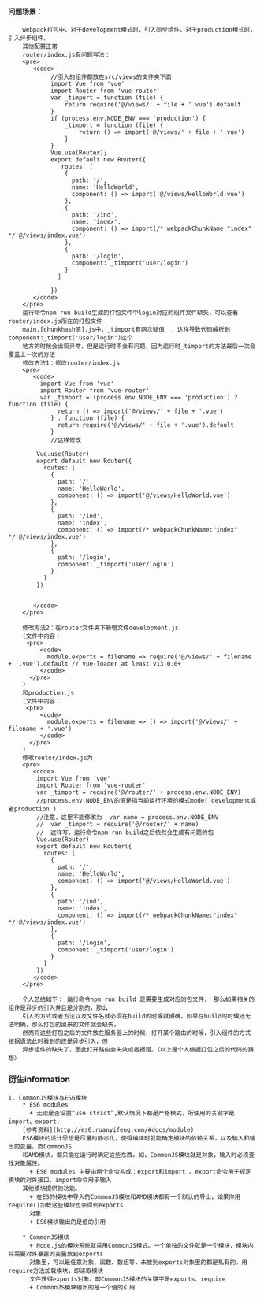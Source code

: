 #### 问题场景：
        webpack打包中，对于development模式时，引入同步组件，对于production模式时，
	引入异步组件。  
	    其他配置正常
		router/index.js有问题写法：
		<pre>
		   <code>
		        //引入的组件都放在src/views的文件夹下面
		        import Vue from 'vue'
				import Router from 'vue-router'
				var _timport = function (file) {                    
                    return require('@/views/' + file + '.vue').default
				}
				if (process.env.NODE_ENV === 'production') {
					_timport = function (file) {
						return () => import('@/views/' + file + '.vue')
					}
				}	
                Vue.use(Router);
                export default new Router({
				   routes: [
					{
					  path: '/',
					  name: 'HelloWorld',
					  component: () => import('@/views/HelloWorld.vue')
					},
					{
					  path: '/ind',
					  name: 'index',
					  component: () => import(/* webpackChunkName:"index" */'@/views/index.vue')
					},
					{
					  path: '/login',
					  component: _timport('user/login')
					}
				  ]
				
				})				
		   </code>		   
		</pre>
		运行命令npm run build生成的打包文件中login对应的组件文件缺失，可以查看router/index.js所在的打包文件
		main.[chunkhash值].js中，_timport有两次赋值  ，这样导致代码解析到component:_timport('user/login')这个
		地方的时候会出现异常，但是运行时不会有问题，因为运行时_timport的方法最后一次会覆盖上一次的方法
		修改方法1：修改router/index.js
		<pre>
		   <code>
		     import Vue from 'vue'
             import Router from 'vue-router'
			 var _timport = (process.env.NODE_ENV === 'production') ? function (file) {				 
				  return () => import('@/views/' + file + '.vue')
				} : function (file) {				  
				  return require('@/views/' + file + '.vue').default
				}
				//这样修改
				
			Vue.use(Router)
			export default new Router({
			  routes: [
				{
				  path: '/',
				  name: 'HelloWorld',
				  component: () => import('@/views/HelloWorld.vue')
				},
				{
				  path: '/ind',
				  name: 'index',
				  component: () => import(/* webpackChunkName:"index" */'@/views/index.vue')
				},
				{
				  path: '/login',
				  component: _timport('user/login')
				}
			  ]
			})
						
		   
		   </code>
		</pre>
		
        修改方法2：在router文件夹下新增文件development.js
		(文件中内容：
		 <pre>
		     <code>
			   module.exports = filename => require('@/views/' + filename + '.vue').default // vue-loader at least v13.0.0+
			 </code>
		  </pre>
		)
		和production.js	
		(文件中内容：
		 <pre>
		     <code>
			   module.exports = filename => () => import('@/views/' + filename + '.vue')
			 </code>
		  </pre>
		)
		修改router/index.js为
		<pre>
		   <code>
		    import Vue from 'vue'
			import Router from 'vue-router'
			var _timport = require('@/router/' + process.env.NODE_ENV)
			//process.env.NODE_ENV的值是指当前运行环境的模式mode( development或者production )
			//注意，这里不能修改为  var name = process.env.NODE_ENV
			//  var _timport = require('@/router/' + name)
			//  这样写，运行命令npm run build之后依然会生成有问题的包
			Vue.use(Router)
			export default new Router({
			  routes: [
				{
				  path: '/',
				  name: 'HelloWorld',
				  component: () => import('@/views/HelloWorld.vue')
				},
				{
				  path: '/ind',
				  name: 'index',
				  component: () => import(/* webpackChunkName:"index" */'@/views/index.vue')
				},
				{
				  path: '/login',
				  component: _timport('user/login')
				}
			  ]
			})
		   </code>
		</pre>   
		
	    个人总结如下： 运行命令npm run build 是需要生成对应的包文件， 那么如果相关的组件是异步的引入并且是分割的，那么
		引入的方式或者方法以及文件名就必须在build的时候就明确，如果在build的时候还无法明确，那么打包的出来的文件就会缺失，
		然而将这些打包之后的文件放在服务器上的时候，打开某个路由的时候，引入组件的方式根据语法此时看到的还是异步引入，但
		异步组件的缺失了，因此打开路由会失效或者报错。（以上是个人根据打包之后的代码的猜想）
		
### 衍生information 
    1. CommonJS模块与ES6模块  
      	* ES6 modules 
		  + 无论是否设置“use strict”,默认情况下都是严格模式，所使用的关键字是import、export.
		[参考资料](http://es6.ruanyifeng.com/#docs/module)
		ES6模块的设计思想是尽量的静态化，使得编译时就能确定模块的依赖关系，以及输入和输出的变量。而CommonJS
		和AMD模块，都只能在运行时确定这些东西。如，CommonJS模块就是对象，输入时必须查找对象属性。
		  + ES6 modules 主要由两个命令构成：export和import 。export命令用于规定模块的对外接口，import命令用于输入
		其他模块提供的功能。
		  + 在ES的模块中导入的CommonJS模块和AMD模块都有一个默认的导出，如果你用require()加载这些模块也会得到exports
		  对象
		  + ES6模块输出的是值的引用
		
		* CommonJS模块
		  + Node.js的模块系统就采用CommonJS模式。一个单独的文件就是一个模块，模块内将需要对外暴露的变量放到exports
		  对象里，可以是任意对象、函数、数组等，未放到exports对象里的都是私有的。用require方法加载模块，即读取模块
		  文件获得exports对象。即CommonJS模块的关键字是exports、require
		  + CommonJS模块输出的是一个值的引用
		
		